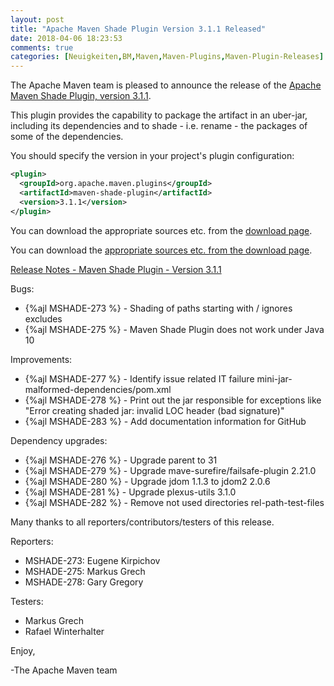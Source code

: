 ```yaml
---
layout: post
title: "Apache Maven Shade Plugin Version 3.1.1 Released"
date: 2018-04-06 18:23:53
comments: true
categories: [Neuigkeiten,BM,Maven,Maven-Plugins,Maven-Plugin-Releases]
---
```

The Apache Maven team is pleased to announce the release of the [Apache
Maven Shade Plugin, version 3.1.1](https://maven.apache.org/plugins/maven-shade-plugin/).

This plugin provides the capability to package the artifact in an uber-jar,
including its dependencies and to shade - i.e. rename - the packages of some of
the dependencies.

You should specify the version in your project's plugin configuration:

``` xml
<plugin>
  <groupId>org.apache.maven.plugins</groupId>
  <artifactId>maven-shade-plugin</artifactId>
  <version>3.1.1</version>
</plugin>
```

You can download the appropriate sources etc. from the [download page](https://maven.apache.org/plugins/maven-shade-plugin/download.cgi).


<!-- more -->

You can download the [appropriate sources etc. from the download page](https://maven.apache.org/plugins/maven-shade-plugin/download.cgi).
 
[Release Notes - Maven Shade Plugin - Version 3.1.1](https://issues.apache.org/jira/secure/ReleaseNote.jspa?projectId=12317921&version=12341390)

Bugs:

 * {%ajl MSHADE-273 %} - Shading of paths starting with / ignores excludes
 * {%ajl MSHADE-275 %} - Maven Shade Plugin does not work under Java 10

Improvements:

 * {%ajl MSHADE-277 %} - Identify issue related IT failure mini-jar-malformed-dependencies/pom.xml
 * {%ajl MSHADE-278 %} - Print out the jar responsible for exceptions like "Error creating shaded jar: invalid LOC header (bad signature)"
 * {%ajl MSHADE-283 %} - Add documentation information for GitHub

Dependency upgrades:

 * {%ajl MSHADE-276 %} - Upgrade parent to 31
 * {%ajl MSHADE-279 %} - Upgrade mave-surefire/failsafe-plugin 2.21.0
 * {%ajl MSHADE-280 %} - Upgrade jdom 1.1.3 to jdom2 2.0.6
 * {%ajl MSHADE-281 %} - Upgrade plexus-utils 3.1.0
 * {%ajl MSHADE-282 %} - Remove not used directories rel-path-test-files

Many thanks to all reporters/contributors/testers of this release.

Reporters:

 * MSHADE-273: Eugene Kirpichov
 * MSHADE-275: Markus Grech
 * MSHADE-278: Gary Gregory


Testers:

 * Markus Grech
 * Rafael Winterhalter


Enjoy,

-The Apache Maven team

